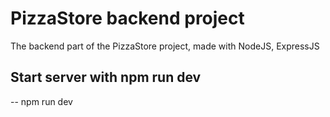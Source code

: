 # PizzaStore backend project

The backend part of the PizzaStore project, made with NodeJS, ExpressJS

## Start server with npm run dev

-- npm run dev
